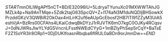 $START$mnOlLlWgAPf5nCT+BD/E32096lU+5LdryaTYunuXc01MXWWTAhJGMZLk4p+Na9AnTMqe+5Zdk2tajG63SpcQV+Z+l174aN3M1duNQDljBHSowkXPrzddGKzV3QWBiR2OkOax4ntLirK2uf6eAUpGcEbosf2HB7lTI91ZZyM3UiA5eshVjA+BzRrs00CFAhs4LKaiCdwqBkDYzJ1rRJVTK6mO7kgC0OJKy4RCqsvJ+0dNJWRsJlwYLYdGSVncnLFsstNWEdCYyG+1mBZlyPhSep5rCqY+BaTsEF2Z1SoYR3lr8ORp1+0DjDUKlfoasnRbqba6flRUL0aBDn9orJmnDw==$END$